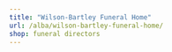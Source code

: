 ```yaml
---
title: "Wilson-Bartley Funeral Home"
url: /alba/wilson-bartley-funeral-home/
shop: funeral directors
---
```

